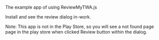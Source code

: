 The example app of using ReviewMyTWA.js

Install and see the review dialog in-work.

Note: This app is not in the Play Store, so you will see a not found page page in the play store when clicked Review button within the dialog.

